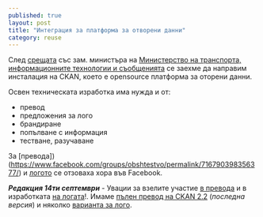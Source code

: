 ```yaml
---
published: true
layout: post
title: "Интеграция за платформа за отворени данни"
category: reuse
---
```

След [срещата](/meetings/2014/08/19/sreshta-kamen-spassov-mtits.html) със зам. министъра на [Министерство на транспорта, информационните технологии и съобщенията](https://www.mtitc.government.bg/) се заехме да направим инсталация на CKAN, което е opensource платформа за оторени данни.

Освен техническата изработка има нужда и от:

 - превод
 - предложения за лого
 - брандиране
 - попълване с информация
 - тестване, разучаване

За [превода])(https://www.facebook.com/groups/obshtestvo/permalink/716790398356377/) и [логото](https://www.facebook.com/groups/obshtestvo/permalink/716018561766894/) се отзоваха хора във Facebook.


***Редакция 14ти септември*** - Увации за взелите участие [в превода](https://www.transifex.com/organization/okfn/team/11162/members/bg/) и в изработката [на логата](https://github.com/obshtestvo/data.obshtestvo.bg-theme/tree/master/ui)!. Имаме [пълен превод на CKAN 2.2](https://www.transifex.com/projects/p/ckan/language/bg/) (*последна версия*) и няколко [варианта за лого](https://github.com/obshtestvo/data.obshtestvo.bg-theme/tree/master/ui).

